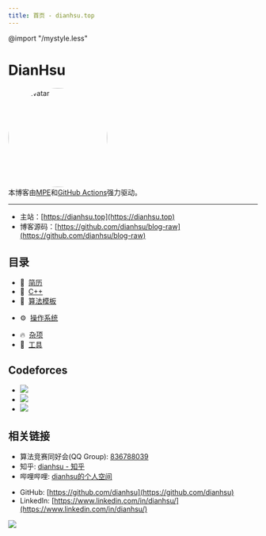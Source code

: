 ```yaml
---
title: 首页 - dianhsu.top
---
```

@import "/mystyle.less"
# DianHsu


<div style="">
<img src="https://cdn.dianhsu.top/image/takagi2.jpeg" style="border-radius:50%;" width=200px title="my avatar" alt="my avatar" />
</div>
本博客由<a href="https://shd101wyy.github.io/markdown-preview-enhanced/#/" target="_blank">MPE</a>和<a href="https://github.com/features/actions" target="_blank">GitHub Actions</a>强力驱动。

--------------------------

- 主站：[https://dianhsu.top](https://dianhsu.top)
- 博客源码：[https://github.com/dianhsu/blog-raw](https://github.com/dianhsu/blog-raw)


## 目录
- :floppy_disk:&nbsp;&nbsp;[简历](https://cdn.dianhsu.top/resume.pdf)
- :apple:&nbsp;&nbsp;[C++](./cplusplus/index.html)
- :rocket:&nbsp;&nbsp;[算法模板](./algorithm/template.html)
<!-- - :balloon:[LeetCode](./leetcode/index.html) -->
- :gear:&nbsp;&nbsp;[操作系统](./operation_system/index.html)
<!-- - :airplane:[设计模式](./design_pattern/index.html) -->
<!-- - :globe_with_meridians:[计算机网络](./computer_network/index.html) -->
- :fire:&nbsp;&nbsp;[杂项](./misc/index.html)
- :banana:&nbsp;&nbsp;[工具](./tool/index.html)

## Codeforces
- <a href="https://codeforces.com/profile/xdO_o"><img src="https://fc.dianhsu.top/cf?user=xdO_o"></a>
- <a href="https://codeforces.com/profile/dianhsu"><img src="https://fc.dianhsu.top/cf?user=dianhsu"></a>
- <a href="https://codeforces.com/profile/dianhsuX"><img src="https://fc.dianhsu.top/cf?user=dianhsuX"></a>

<!-- ## LeetCode -->
<!-- - <a href="https://leetcode-cn.com/u/dianhsu/"><img src="https://fc.dianhsu.top/lc?user=dianhsu&loc=cn&req=rating"></a> -->

## 相关链接
- 算法竞赛同好会(QQ Group): [836788039](https://cdn.dianhsu.top/image/qrcode_1648693362115.jpg)
- 知乎: [dianhsu - 知乎](https://www.zhihu.com/people/missalgo)
- 哔哩哔哩: [dianhsu的个人空间](https://space.bilibili.com/25564781)
<!-- - 讨论区: [https://github.com/dianhsu/blog-raw/discussions](https://github.com/dianhsu/blog-raw/discussions) -->
- GitHub: [https://github.com/dianhsu](https://github.com/dianhsu)
- LinkedIn: [https://www.linkedin.com/in/dianhsu/](https://www.linkedin.com/in/dianhsu/)

![](https://cdn.dianhsu.top/dianhsu_manim.gif)

